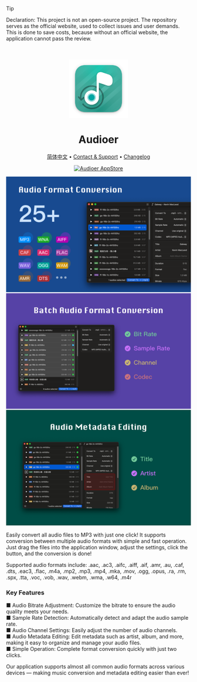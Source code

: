 <!--idoc:ignore:start-->
> [!TIP]
> Declaration: This project is not an open-source project. The repository serves as the official website, used to collect issues and user demands. This is done to save costs, because without an official website, the application cannot pass the review.
<!--idoc:ignore:end-->

<div align="center">
  <br />
  <br />
  <img src="./assets/logo.png" width="160" height="160">
  <h1>
    Audioer
  </h1>
  <!--rehype:style=border: 0;-->
  <p>
    <a href="./README.zh.md">简体中文</a> • 
    <a target="_blank" href="https://github.com/jaywcjlove/Audioer/issues/new?template=bug_report.yml">Contact & Support</a> • 
    <a href="https://github.com/jaywcjlove/Audioer/releases">Changelog</a>
  </p>
  <p>
    <a target="_blank" href="https://apps.apple.com/app/Audioer/6743841447" title="Audioer for macOS">
      <img alt="Audioer AppStore" src="https://jaywcjlove.github.io/sb/download/macos.svg" height="51">
    </a>
  </p>
</div>

![Audioer 1](./assets/screenshots-1.png)
![Audioer 2](./assets/screenshots-2.png)
![Audioer 3](./assets/screenshots-3.png)

Easily convert all audio files to MP3 with just one click! It supports conversion between multiple audio formats with simple and fast operation. Just drag the files into the application window, adjust the settings, click the button, and the conversion is done!

Supported audio formats include: .aac, .ac3, .aifc, .aiff, .aif, .amr, .au, .caf, .dts, .eac3, .flac, .m4a, .mp2, .mp3, .mp4, .mka, .mov, .ogg, .opus, .ra, .rm, .spx, .tta, .voc, .vob, .wav, .webm, .wma, .w64, .m4r

### Key Features

■ Audio Bitrate Adjustment: Customize the bitrate to ensure the audio quality meets your needs.  
■ Sample Rate Detection: Automatically detect and adapt the audio sample rate.  
■ Audio Channel Settings: Easily adjust the number of audio channels.  
■ Audio Metadata Editing: Edit metadata such as artist, album, and more, making it easy to organize and manage your audio files.  
■ Simple Operation: Complete format conversion quickly with just two clicks.  

Our application supports almost all common audio formats across various devices — making music conversion and metadata editing easier than ever!
